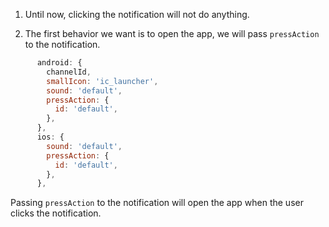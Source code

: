1. Until now, clicking the notification will not do anything.

2. The first behavior we want is to open the app, we will pass `pressAction` to the notification.

```js
      android: {
        channelId,
        smallIcon: 'ic_launcher',
        sound: 'default',
        pressAction: {
          id: 'default',
        },
      },
      ios: {
        sound: 'default',
        pressAction: {
          id: 'default',
        },
      },
```

Passing `pressAction` to the notification will open the app when the user clicks the notification.
